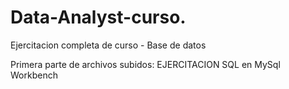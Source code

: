 # Data-Analyst-curso.
Ejercitacion completa de curso - Base de datos

Primera parte de archivos subidos: EJERCITACION SQL en MySql Workbench
